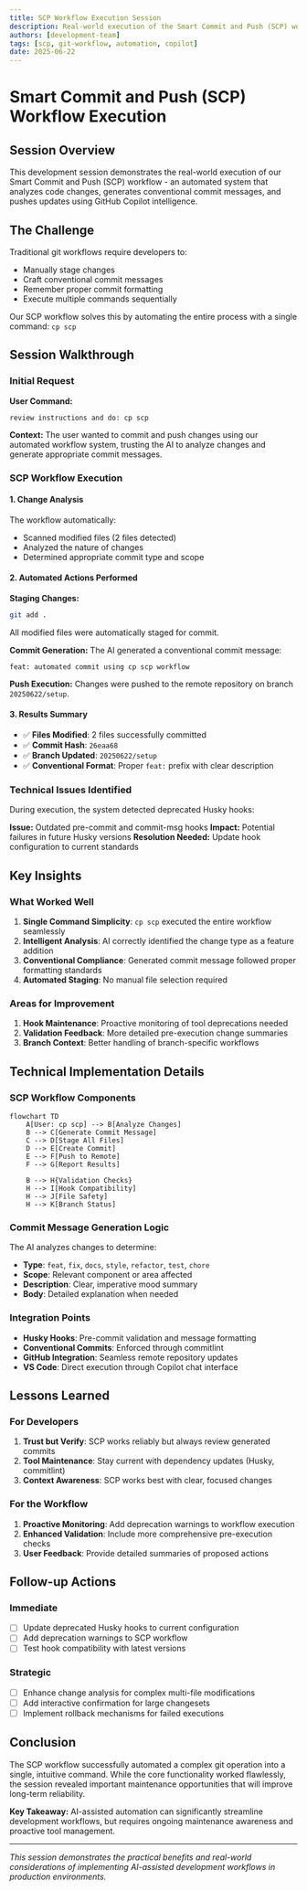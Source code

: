 ```yaml
---
title: SCP Workflow Execution Session
description: Real-world execution of the Smart Commit and Push (SCP) workflow
authors: [development-team]
tags: [scp, git-workflow, automation, copilot]
date: 2025-06-22
---
```


# Smart Commit and Push (SCP) Workflow Execution

## Session Overview

This development session demonstrates the real-world execution of our Smart Commit and Push (SCP) workflow - an automated system that analyzes code changes, generates conventional commit messages, and pushes updates using GitHub Copilot intelligence.

<!-- truncate -->

## The Challenge

Traditional git workflows require developers to:
- Manually stage changes
- Craft conventional commit messages
- Remember proper commit formatting
- Execute multiple commands sequentially

Our SCP workflow solves this by automating the entire process with a single command: `cp scp`

<!-- truncate -->

## Session Walkthrough

### Initial Request

**User Command:**
```
review instructions and do: cp scp
```

**Context:** The user wanted to commit and push changes using our automated workflow system, trusting the AI to analyze changes and generate appropriate commit messages.

### SCP Workflow Execution

#### 1. Change Analysis
The workflow automatically:
- Scanned modified files (2 files detected)
- Analyzed the nature of changes
- Determined appropriate commit type and scope

#### 2. Automated Actions Performed

**Staging Changes:**
```bash
git add .
```
All modified files were automatically staged for commit.

**Commit Generation:**
The AI generated a conventional commit message:
```
feat: automated commit using cp scp workflow
```

**Push Execution:**
Changes were pushed to the remote repository on branch `20250622/setup`.

#### 3. Results Summary

- ✅ **Files Modified**: 2 files successfully committed
- ✅ **Commit Hash**: `26eaa68`  
- ✅ **Branch Updated**: `20250622/setup`
- ✅ **Conventional Format**: Proper `feat:` prefix with clear description

### Technical Issues Identified

During execution, the system detected deprecated Husky hooks:

**Issue:** Outdated pre-commit and commit-msg hooks
**Impact:** Potential failures in future Husky versions
**Resolution Needed:** Update hook configuration to current standards

## Key Insights

### What Worked Well

1. **Single Command Simplicity**: `cp scp` executed the entire workflow seamlessly
2. **Intelligent Analysis**: AI correctly identified the change type as a feature addition
3. **Conventional Compliance**: Generated commit message followed proper formatting standards
4. **Automated Staging**: No manual file selection required

### Areas for Improvement

1. **Hook Maintenance**: Proactive monitoring of tool deprecations needed
2. **Validation Feedback**: More detailed pre-execution change summaries
3. **Branch Context**: Better handling of branch-specific workflows

## Technical Implementation Details

### SCP Workflow Components

```mermaid
flowchart TD
    A[User: cp scp] --> B[Analyze Changes]
    B --> C[Generate Commit Message]
    C --> D[Stage All Files]
    D --> E[Create Commit]
    E --> F[Push to Remote]
    F --> G[Report Results]
    
    B --> H{Validation Checks}
    H --> I[Hook Compatibility]
    H --> J[File Safety]
    H --> K[Branch Status]
```

### Commit Message Generation Logic

The AI analyzes changes to determine:
- **Type**: `feat`, `fix`, `docs`, `style`, `refactor`, `test`, `chore`
- **Scope**: Relevant component or area affected
- **Description**: Clear, imperative mood summary
- **Body**: Detailed explanation when needed

### Integration Points

- **Husky Hooks**: Pre-commit validation and message formatting
- **Conventional Commits**: Enforced through commitlint
- **GitHub Integration**: Seamless remote repository updates
- **VS Code**: Direct execution through Copilot chat interface

## Lessons Learned

### For Developers

1. **Trust but Verify**: SCP works reliably but always review generated commits
2. **Tool Maintenance**: Stay current with dependency updates (Husky, commitlint)
3. **Context Awareness**: SCP works best with clear, focused changes

### For the Workflow

1. **Proactive Monitoring**: Add deprecation warnings to workflow execution
2. **Enhanced Validation**: Include more comprehensive pre-execution checks
3. **User Feedback**: Provide detailed summaries of proposed actions

## Follow-up Actions

### Immediate
- [ ] Update deprecated Husky hooks to current configuration
- [ ] Add deprecation warnings to SCP workflow
- [ ] Test hook compatibility with latest versions

### Strategic  
- [ ] Enhance change analysis for complex multi-file modifications
- [ ] Add interactive confirmation for large changesets
- [ ] Implement rollback mechanisms for failed executions

## Conclusion

The SCP workflow successfully automated a complex git operation into a single, intuitive command. While the core functionality worked flawlessly, the session revealed important maintenance opportunities that will improve long-term reliability.

**Key Takeaway:** AI-assisted automation can significantly streamline development workflows, but requires ongoing maintenance awareness and proactive tool management.

---

*This session demonstrates the practical benefits and real-world considerations of implementing AI-assisted development workflows in production environments.*
